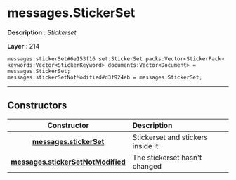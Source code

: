 # messages.StickerSet

**Description** : *Stickerset*

**Layer** : 214

```tl
messages.stickerSet#6e153f16 set:StickerSet packs:Vector<StickerPack> keywords:Vector<StickerKeyword> documents:Vector<Document> = messages.StickerSet;
messages.stickerSetNotModified#d3f924eb = messages.StickerSet;
```

---

## Constructors

| Constructor | Description |
| :---: | :--- |
| [**messages.stickerSet**](constructor/messages.stickerSet) | Stickerset and stickers inside it |
| [**messages.stickerSetNotModified**](constructor/messages.stickerSetNotModified) | The stickerset hasn't changed |